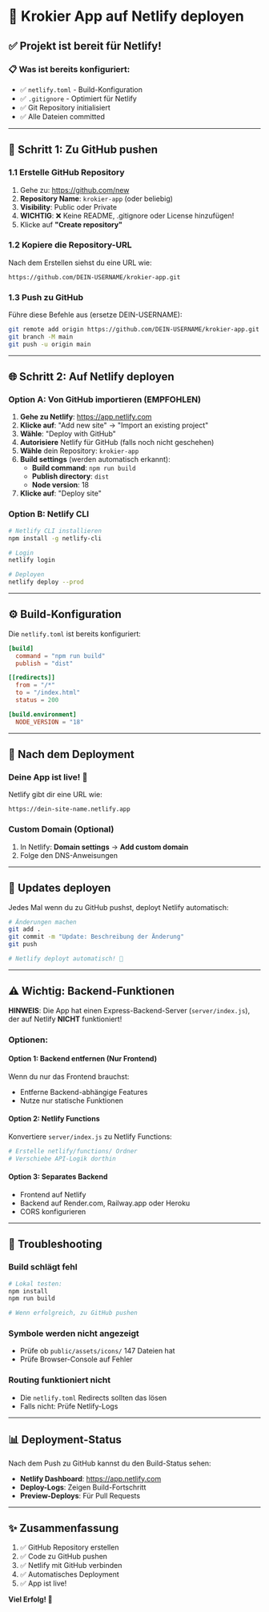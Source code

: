 # 🚀 Krokier App auf Netlify deployen

## ✅ Projekt ist bereit für Netlify!

### 📋 Was ist bereits konfiguriert:
- ✅ `netlify.toml` - Build-Konfiguration
- ✅ `.gitignore` - Optimiert für Netlify
- ✅ Git Repository initialisiert
- ✅ Alle Dateien committed

---

## 🔄 Schritt 1: Zu GitHub pushen

### 1.1 Erstelle GitHub Repository
1. Gehe zu: https://github.com/new
2. **Repository Name**: `krokier-app` (oder beliebig)
3. **Visibility**: Public oder Private
4. **WICHTIG**: ❌ Keine README, .gitignore oder License hinzufügen!
5. Klicke auf **"Create repository"**

### 1.2 Kopiere die Repository-URL
Nach dem Erstellen siehst du eine URL wie:
```
https://github.com/DEIN-USERNAME/krokier-app.git
```

### 1.3 Push zu GitHub
Führe diese Befehle aus (ersetze DEIN-USERNAME):

```bash
git remote add origin https://github.com/DEIN-USERNAME/krokier-app.git
git branch -M main
git push -u origin main
```

---

## 🌐 Schritt 2: Auf Netlify deployen

### Option A: Von GitHub importieren (EMPFOHLEN)

1. **Gehe zu Netlify**: https://app.netlify.com
2. **Klicke auf**: "Add new site" → "Import an existing project"
3. **Wähle**: "Deploy with GitHub"
4. **Autorisiere** Netlify für GitHub (falls noch nicht geschehen)
5. **Wähle** dein Repository: `krokier-app`
6. **Build settings** (werden automatisch erkannt):
   - **Build command**: `npm run build`
   - **Publish directory**: `dist`
   - **Node version**: 18
7. **Klicke auf**: "Deploy site"

### Option B: Netlify CLI

```bash
# Netlify CLI installieren
npm install -g netlify-cli

# Login
netlify login

# Deployen
netlify deploy --prod
```

---

## ⚙️ Build-Konfiguration

Die `netlify.toml` ist bereits konfiguriert:

```toml
[build]
  command = "npm run build"
  publish = "dist"

[[redirects]]
  from = "/*"
  to = "/index.html"
  status = 200

[build.environment]
  NODE_VERSION = "18"
```

---

## 🎯 Nach dem Deployment

### Deine App ist live! 🎉

Netlify gibt dir eine URL wie:
```
https://dein-site-name.netlify.app
```

### Custom Domain (Optional)
1. In Netlify: **Domain settings** → **Add custom domain**
2. Folge den DNS-Anweisungen

---

## 🔄 Updates deployen

Jedes Mal wenn du zu GitHub pushst, deployt Netlify automatisch:

```bash
# Änderungen machen
git add .
git commit -m "Update: Beschreibung der Änderung"
git push

# Netlify deployt automatisch! 🚀
```

---

## ⚠️ Wichtig: Backend-Funktionen

**HINWEIS**: Die App hat einen Express-Backend-Server (`server/index.js`), der auf Netlify **NICHT** funktioniert!

### Optionen:

#### Option 1: Backend entfernen (Nur Frontend)
Wenn du nur das Frontend brauchst:
- Entferne Backend-abhängige Features
- Nutze nur statische Funktionen

#### Option 2: Netlify Functions
Konvertiere `server/index.js` zu Netlify Functions:
```bash
# Erstelle netlify/functions/ Ordner
# Verschiebe API-Logik dorthin
```

#### Option 3: Separates Backend
- Frontend auf Netlify
- Backend auf Render.com, Railway.app oder Heroku
- CORS konfigurieren

---

## 🐛 Troubleshooting

### Build schlägt fehl
```bash
# Lokal testen:
npm install
npm run build

# Wenn erfolgreich, zu GitHub pushen
```

### Symbole werden nicht angezeigt
- Prüfe ob `public/assets/icons/` 147 Dateien hat
- Prüfe Browser-Console auf Fehler

### Routing funktioniert nicht
- Die `netlify.toml` Redirects sollten das lösen
- Falls nicht: Prüfe Netlify-Logs

---

## 📊 Deployment-Status

Nach dem Push zu GitHub kannst du den Build-Status sehen:
- **Netlify Dashboard**: https://app.netlify.com
- **Deploy-Logs**: Zeigen Build-Fortschritt
- **Preview-Deploys**: Für Pull Requests

---

## ✨ Zusammenfassung

1. ✅ GitHub Repository erstellen
2. ✅ Code zu GitHub pushen
3. ✅ Netlify mit GitHub verbinden
4. ✅ Automatisches Deployment
5. ✅ App ist live!

**Viel Erfolg! 🚀**
